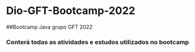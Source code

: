 # Dio-GFT-Bootcamp-2022
##Bootcamp Java grupo GFT 2022
### Conterá todas as atividades e estudos utilizados no bootcamp
